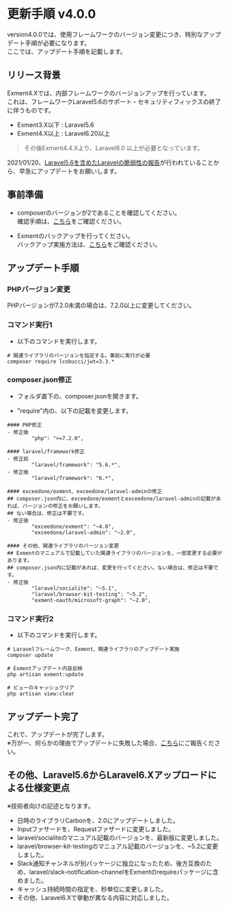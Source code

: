 # 更新手順 v4.0.0
version4.0.0では、使用フレームワークのバージョン変更につき、特別なアップデート手順が必要になります。  
ここでは、アップデート手順を記載します。

## リリース背景
Exment4.Xでは、内部フレームワークのバージョンアップを行っています。  
これは、フレームワークLaravel5.6のサポート・セキュリティフィックスの終了に伴うものです。  

- Exment3.X以下 : Laravel5.6
- Exment4.X以上 : Laravel6.20以上

> その後Exment4.4.Xより、Laravel8.0 以上が必要となっています。

2021/01/20、[Laravel5.6を含めたLaravelの脆弱性の報告](https://github.com/advisories/GHSA-3p32-j457-pg5x)が行われていることから、早急にアップデートをお願いします。


## 事前準備
- composerのバージョンが2であることを確認してください。  
確認手順は、[こちら](/ja/update_composer)をご確認ください。

- Exmentのバックアップを行ってください。  
バックアップ実施方法は、[こちら](/ja/backup)をご確認ください。


## アップデート手順

### PHPバージョン変更
PHPバージョンが7.2.0未満の場合は、7.2.0以上に変更してください。

### コマンド実行1

- 以下のコマンドを実行します。

```
# 関連ライブラリのバージョンを指定する。事前に実行が必要
composer require lcobucci/jwt=3.3.*
```


### composer.json修正
- フォルダ直下の、composer.jsonを開きます。

- "require"内の、以下の記載を変更します。

```
#### PHP修正
- 修正後
        "php": ">=7.2.0",

#### laravel/framework修正
- 修正前
        "laravel/framework": "5.6.*",
- 修正後
        "laravel/framework": "6.*",

#### exceedone/exment、exceedone/laravel-adminの修正
## composer.json内に、exceedone/exmentとexceedone/laravel-adminの記載があれば、バージョンの修正をお願いします。
## ない場合は、修正は不要です。
- 修正後
        "exceedone/exment": "~4.0",
        "exceedone/laravel-admin": "~2.0",

#### その他、関連ライブラリのバージョン変更
## Exmentのマニュアルで記載していた関連ライブラリのバージョンを、一部変更する必要があります。
## composer.json内に記載があれば、変更を行ってください。ない場合は、修正は不要です。
- 修正後
        "laravel/socialite": "~5.1",
        "laravel/browser-kit-testing": "~5.2",
        "exment-oauth/microsoft-graph": "~2.0",
```

### コマンド実行2

- 以下のコマンドを実行します。

```
# Laravelフレームワーク、Exment、関連ライブラリのアップデート実施
composer update

# Exmentアップデート内容反映
php artisan exment:update

# ビューのキャッシュクリア
php artisan view:clear
```

## アップデート完了
これで、アップデートが完了します。  
※万が一、何らかの理由でアップデートに失敗した場合、[こちら](https://github.com/exceedone/exment/issues/885)にご報告ください。



## その他、Laravel5.6からLaravel6.Xアップロードによる仕様変更点
※技術者向けの記述となります。

- 日時のライブラリCarbonを、2.0にアップデートしました。
- Inputファサードを、Requestファザードに変更しました。
- laravel/socialiteのマニュアル記載のバージョンを、最新版に変更しました。
- laravel/browser-kit-testingのマニュアル記載のバージョンを、~5.2に変更しました。
- Slack通知チャンネルが別パッケージに独立になったため、後方互換のため、laravel/slack-notification-channelをExmentのrequireパッケージに含めました。
- キャッシュ持続時間の指定を、秒単位に変更しました。
- その他、Laravel6.Xで挙動が異なる内容に対応しました。